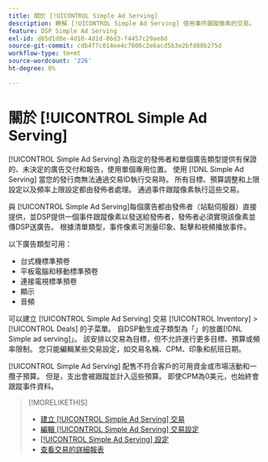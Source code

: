 ```yaml
---
title: 關於 [!UICONTROL Simple Ad Serving]
description: 瞭解 [!UICONTROL Simple Ad Serving] 使用事件跟蹤像素的交易。
feature: DSP Simple Ad Serving
exl-id: d65d1d8e-4d10-4d1d-86d3-f4457c29ae8d
source-git-commit: cdb4f7c014ee4c7606c2e6acd5b3e2bfd08b275d
workflow-type: tm+mt
source-wordcount: '226'
ht-degree: 0%

---
```


# 關於 [!UICONTROL Simple Ad Serving]

[!UICONTROL Simple Ad Serving] 為指定的發佈者和單個廣告類型提供有保證的、未決定的廣告交付和報告，使用單個專用位置。 使用 [!DNL Simple Ad Serving] 當您的發行商無法通過交易ID執行交易時。 所有目標、預算調整和上限設定以及頻率上限設定都由發佈者處理。 通過事件跟蹤像素執行這些交易。

與 [!UICONTROL Simple Ad Serving]每個廣告都由發佈者（站點伺服器）直接提供，並DSP提供一個事件跟蹤像素以發送給發佈者，發佈者必須實現該像素並傳DSP送廣告。 根據清單類型，事件像素可測量印象、點擊和視頻播放事件。

以下廣告類型可用：

* 台式機標準預卷
* 平板電腦和移動標準預卷
* 連接電視標準預卷
* 顯示
* 音頻

可以建立 [!UICONTROL Simple Ad Serving] 交易 [!UICONTROL Inventory] > [!UICONTROL Deals] 的子菜單。 自DSP動生成子類型為「」的放置[!DNL Simple ad serving]」。 該安排以交易為目標，但不允許進行更多目標、預算或頻率限制。 您只能編輯某些交易設定，如交易名稱、CPM、印象和航班日期。<!-- If you need multiple tracking tags for a [!UICONTROL Simple Ad Serving] deal, create a duplicate deal. -->

[!UICONTROL Simple Ad Serving] 配售不符合客戶的可用資金或市場活動和一攬子預算。 但是，支出會被跟蹤並計入這些預算。 即使CPM為0美元，也始終會跟蹤事件資料。

>[!MORELIKETHIS]
>
>* [建立 [!UICONTROL Simple Ad Serving] 交易](simple-deal-create.md)
>* [編輯 [!UICONTROL Simple Ad Serving] 交易設定](simple-deal-edit.md)
>* [[!UICONTROL Simple Ad Serving] 設定](simple-deal-settings.md)
>* [查看交易的詳細報表](/help/dsp/inventory/deal-view-report.md)


<!-- add back when reimplemented:
>* [View Event-Tracking Pixels for a [!UICONTROL Simple Ad Serving] Deal](simple-deal-show-pixels.md)
-->
